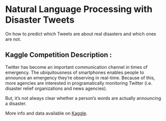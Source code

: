 # Natural Language Processing with Disaster Tweets

On how to predict which Tweets are about real disasters and which ones are not.


## Kaggle Competition Description :
Twitter has become an important communication channel in times of emergency.
The ubiquitousness of smartphones enables people to announce an emergency they’re observing in real-time. Because of this, more agencies are interested in programatically monitoring Twitter (i.e. disaster relief organizations and news agencies).

But, it’s not always clear whether a person’s words are actually announcing a disaster.

More info and data available on [Kaggle](https://www.kaggle.com/competitions/nlp-getting-started). 
